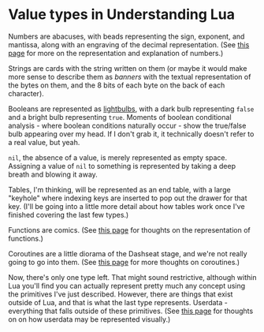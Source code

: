 # Value types in Understanding Lua

Numbers are abacuses, with beads representing the sign, exponent, and mantissa, along with an engraving of the decimal representation. (See [this page][numbers] for more on the representation and explanation of numbers.)

[numbers]: 5tk2a-b69r2-32808-4kbhm-cec23

Strings are cards with the string written on them (or maybe it would make more sense to describe them as *banners* with the textual representation of the bytes on them, and the 8 bits of each byte on the back of each character).

Booleans are represented as [lightbulbs][La Verite], with a dark bulb representing `false` and a bright bulb representing `true`. Moments of boolean conditional analysis - where boolean conditions naturally occur - show the true/false bulb appearing over my head. If I don't grab it, it technically doesn't refer to a real value, but yeah.

[La Verite]: https://en.wikipedia.org/wiki/File:Truth.jpg

`nil`, the absence of a value, is merely represented as empty space. Assigning a value of `nil` to something is represented by taking a deep breath and blowing it away.

Tables, I'm thinking, will be represented as an end table, with a large "keyhole" where indexing keys are inserted to pop out the drawer for that key. (I'll be going into a little more detail about how tables work once I've finished covering the last few types.)

Functions are comics. (See [this page][functions] for thoughts on the representation of functions.)

[functions]: ypqj4-z5n8d-g18sx-jshhs-p5qwj

Coroutines are a little diorama of the Dashseat stage, and we're not really going to go into them. (See [this page][coroutines] for more thoughts on coroutines.)

[coroutines]: rpv18-h1fjc-w486j-z30qp-wbaqz

Now, there's only one type left. That might sound restrictive, although within Lua you'll find you can actually represent pretty much any concept using the primitives I've just described. However, there are things that exist outside of Lua, and that is what the last type represents. Userdata - everything that falls outside of these primitives. (See [this page][userdata] for thoughts on on how userdata may be represented visually.)

[userdata]: qqa16-vvtr0-c29wf-ys5gw-pep8d
